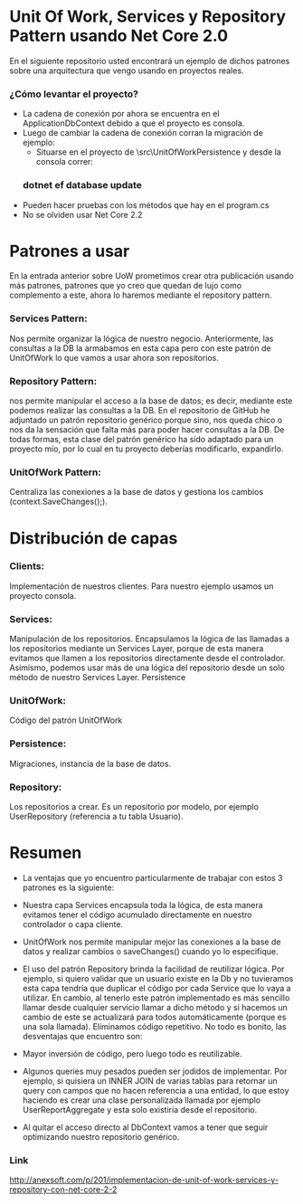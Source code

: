 # Unit Of Work, Services y Repository Pattern usando Net Core 2.0
En el siguiente repositorio usted encontrará un ejemplo de dichos patrones sobre una arquitectura que vengo usando en proyectos reales.

### ¿Cómo levantar el proyecto?
* La cadena de conexión por ahora se encuentra en el ApplicationDbContext debido a que el proyecto es consola.
* Luego de cambiar la cadena de conexión corran la migración de ejemplo:
	* Situarse en el proyecto de \src\UnitOfWorkPersistence y desde la consola correr: 
	### dotnet ef database update
* Pueden hacer pruebas con los métodos que hay en el program.cs
* No se olviden usar Net Core 2.2


# Patrones a usar
En la entrada anterior sobre UoW prometimos crear otra publicación usando más patrones, patrones que yo creo que quedan de lujo como complemento a este, ahora lo haremos mediante el repository pattern.

### Services Pattern:
Nos permite organizar la lógica de nuestro negocio. Anteriormente, las consultas a la DB la armabamos en esta capa pero con este patrón de UnitOfWork lo que vamos a usar ahora son repositorios.
### Repository Pattern: 
nos permite manipular el acceso a la base de datos; es decir, mediante este podemos realizar las consultas a la DB.
En el repositorio de GitHub he adjuntado un patrón repositorio genérico porque sino, nos queda chico o nos da la sensación que falta más para poder hacer consultas a la DB. De todas formas, esta clase del patrón genérico ha sido adaptado para un proyecto mío, por lo cual en tu proyecto deberías modificarlo, expandirlo.
### UnitOfWork Pattern:
Centraliza las conexiones a la base de datos y gestiona los cambios (context.SaveChanges();).
# Distribución de capas
### Clients:
Implementación de nuestros clientes. Para nuestro ejemplo usamos un proyecto consola.
### Services:
Manipulación de los repositorios. Encapsulamos la lógica de las llamadas a los repositorios mediante un Services Layer, porque de esta manera evitamos que llamen a los repositorios directamente desde el controlador. Asimismo, podemos usar más de una lógica del repositorio desde un solo método de nuestro Services Layer.
Persistence
### UnitOfWork: 
Código del patrón UnitOfWork
### Persistence:
Migraciones, instancia de la base de datos.
### Repository: 
Los repositorios a crear. Es un repositorio por modelo, por ejemplo UserRepository (referencia a tu tabla Usuario).


# Resumen
* La ventajas que yo encuentro particularmente de trabajar con estos 3 patrones es la siguiente:

* Nuestra capa Services encapsula toda la lógica, de esta manera evitamos tener el código acumulado directamente en nuestro controlador o capa cliente.
* UnitOfWork nos permite manipular mejor las conexiones a la base de datos y realizar cambios o saveChanges() cuando yo lo especifique.
* El uso del patrón Repository brinda la facilidad de reutilizar lógica. Por ejemplo, si quiero validar que un usuario existe en la Db y no tuvieramos esta capa tendría que duplicar el código por cada Service que lo vaya a utilizar. En cambio, al tenerlo este patrón implementado es más sencillo llamar desde cualquier servicio llamar a dicho método y si hacemos un cambio de este se actualizará para todos automáticamente (porque es una sola llamada). Eliminamos código repetitivo.
No todo es bonito, las desventajas que encuentro son:

* Mayor inversión de código, pero luego todo es reutilizable.
* Algunos queries muy pesados pueden ser jodidos de implementar. Por ejemplo, si quisiera un INNER JOIN de varias tablas para retornar un query con campos que no hacen referencia a una entidad, lo que estoy haciendo es crear una clase personalizada llamada por ejemplo UserReportAggregate y esta solo existiría desde el repositorio.
* Al quitar el acceso directo al DbContext vamos a tener que seguir optimizando nuestro repositorio genérico.

### Link
http://anexsoft.com/p/201/implementacion-de-unit-of-work-services-y-repository-con-net-core-2-2



